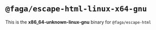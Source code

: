 # `@faga/escape-html-linux-x64-gnu`

This is the **x86_64-unknown-linux-gnu** binary for `@faga/escape-html`
